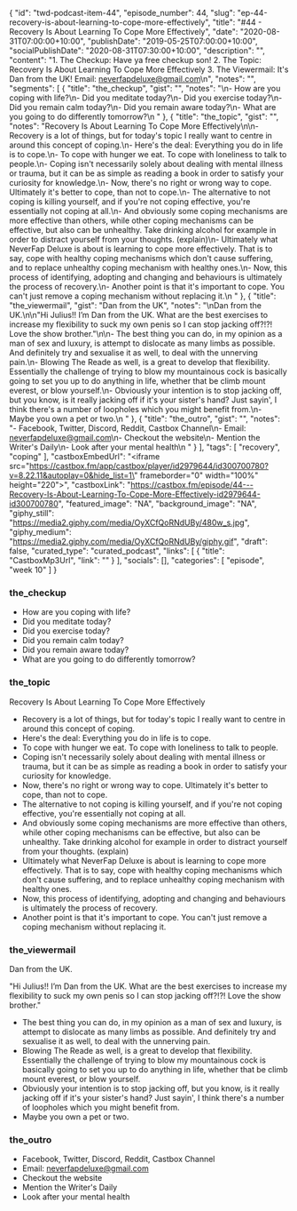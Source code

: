 {
	"id": "twd-podcast-item-44",
	"episode_number": 44,
	"slug": "ep-44-recovery-is-about-learning-to-cope-more-effectively",
	"title": "#44 - Recovery Is About Learning To Cope More Effectively",
	"date": "2020-08-31T07:00:00+10:00",
	"publishDate": "2019-05-25T07:00:00+10:00",
	"socialPublishDate": "2020-08-31T07:30:00+10:00",
	"description": "",
	"content": "1. The Checkup: Have ya free checkup son! 2. The Topic: Recovery Is About Learning To Cope More Effectively 3. The Viewermail: It's Dan from the UK! Email: neverfapdeluxe@gmail.com\n",
	"notes": "",
	"segments": [
		{
			"title": "the_checkup",
			"gist": "",
			"notes": "\n- How are you coping with life?\n- Did you meditate today?\n- Did you exercise today?\n- Did you remain calm today?\n- Did you remain aware today?\n- What are you going to do differently tomorrow?\n      "
		},
		{
			"title": "the_topic",
			"gist": "",
			"notes": "Recovery Is About Learning To Cope More Effectively\n\n- Recovery is a lot of things, but for today's topic I really want to centre in around this concept of coping.\n- Here's the deal: Everything you do in life is to cope.\n- To cope with hunger we eat. To cope with loneliness to talk to people.\n- Coping isn't necessarily solely about dealing with mental illness or trauma, but it can be as simple as reading a book in order to satisfy your curiosity for knowledge.\n- Now, there's no right or wrong way to cope. Ultimately it's better to cope, than not to cope.\n- The alternative to not coping is killing yourself, and if you're not coping effective, you're essentially not coping at all.\n- And obviously some coping mechanisms are more effective than others, while other coping mechanisms can be effective, but also can be unhealthy. Take drinking alcohol for example in order to distract yourself from your thoughts. (explain)\n- Ultimately what NeverFap Deluxe is about is learning to cope more effectively. That is to say, cope with healthy coping mechanisms which don't cause suffering, and to replace unhealthy coping mechanism with healthy ones.\n- Now, this process of identifying, adopting and changing and behaviours is ultimately the process of recovery.\n- Another point is that it's important to cope. You can't just remove a coping mechanism without replacing it.\n      "
		},
		{
			"title": "the_viewermail",
			"gist": "Dan from the UK",
			"notes": "\nDan from the UK.\n\n\"Hi Julius!! I’m Dan from the UK. What are the best exercises to increase my flexibility to suck my own penis so I can stop jacking off?!?! Love the show brother.\"\n\n- The best thing you can do, in my opinion as a man of sex and luxury, is attempt to dislocate as many limbs as possible. And definitely try and sexualise it as well, to deal with the unnerving pain.\n- Blowing The Reade as well, is a great to develop that flexibility. Essentially the challenge of trying to blow my mountainous cock is basically going to set you up to do anything in life, whether that be climb mount everest, or blow yourself.\n- Obviously your intention is to stop jacking off, but you know, is it really jacking off if it's your sister's hand? Just sayin', I think there's a number of loopholes which you might benefit from.\n- Maybe you own a pet or two.\n      "
		},
		{
			"title": "the_outro",
			"gist": "",
			"notes": "- Facebook, Twitter, Discord, Reddit, Castbox Channel\n- Email: neverfapdeluxe@gmail.com\n- Checkout the website\n- Mention the Writer's Daily\n- Look after your mental health\n      "
		}
	],
	"tags": [
		"recovery",
		"coping"
	],
	"castboxEmbedUrl": "<iframe src=\"https://castbox.fm/app/castbox/player/id2979644/id300700780?v=8.22.11&autoplay=0&hide_list=1\" frameborder=\"0\" width=\"100%\" height=\"220\"></iframe>",
	"castboxLink": "https://castbox.fm/episode/44---Recovery-Is-About-Learning-To-Cope-More-Effectively-id2979644-id300700780",
	"featured_image": "NA",
	"background_image": "NA",
	"giphy_still": "https://media2.giphy.com/media/OyXCfQoRNdUBy/480w_s.jpg",
	"giphy_medium": "https://media2.giphy.com/media/OyXCfQoRNdUBy/giphy.gif",
	"draft": false,
	"curated_type": "curated_podcast",
	"links": [
		{
			"title": "CastboxMp3Url",
			"link": ""
		}
	],
	"socials": [],
	"categories": [
		"episode",
		"week 10"
	]
}

### the_checkup


- How are you coping with life?
- Did you meditate today?
- Did you exercise today?
- Did you remain calm today?
- Did you remain aware today?
- What are you going to do differently tomorrow?
      
### the_topic

Recovery Is About Learning To Cope More Effectively

- Recovery is a lot of things, but for today's topic I really want to centre in around this concept of coping.
- Here's the deal: Everything you do in life is to cope.
- To cope with hunger we eat. To cope with loneliness to talk to people.
- Coping isn't necessarily solely about dealing with mental illness or trauma, but it can be as simple as reading a book in order to satisfy your curiosity for knowledge.
- Now, there's no right or wrong way to cope. Ultimately it's better to cope, than not to cope.
- The alternative to not coping is killing yourself, and if you're not coping effective, you're essentially not coping at all.
- And obviously some coping mechanisms are more effective than others, while other coping mechanisms can be effective, but also can be unhealthy. Take drinking alcohol for example in order to distract yourself from your thoughts. (explain)
- Ultimately what NeverFap Deluxe is about is learning to cope more effectively. That is to say, cope with healthy coping mechanisms which don't cause suffering, and to replace unhealthy coping mechanism with healthy ones.
- Now, this process of identifying, adopting and changing and behaviours is ultimately the process of recovery.
- Another point is that it's important to cope. You can't just remove a coping mechanism without replacing it.
      
### the_viewermail


Dan from the UK.

"Hi Julius!! I’m Dan from the UK. What are the best exercises to increase my flexibility to suck my own penis so I can stop jacking off?!?! Love the show brother."

- The best thing you can do, in my opinion as a man of sex and luxury, is attempt to dislocate as many limbs as possible. And definitely try and sexualise it as well, to deal with the unnerving pain.
- Blowing The Reade as well, is a great to develop that flexibility. Essentially the challenge of trying to blow my mountainous cock is basically going to set you up to do anything in life, whether that be climb mount everest, or blow yourself.
- Obviously your intention is to stop jacking off, but you know, is it really jacking off if it's your sister's hand? Just sayin', I think there's a number of loopholes which you might benefit from.
- Maybe you own a pet or two.
      
### the_outro

- Facebook, Twitter, Discord, Reddit, Castbox Channel
- Email: neverfapdeluxe@gmail.com
- Checkout the website
- Mention the Writer's Daily
- Look after your mental health
      
